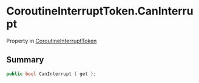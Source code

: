 # CoroutineInterruptToken.CanInterrupt

Property in [CoroutineInterruptToken](/docs/api/csharp/yarn.unity.effects.coroutineinterrupttoken.md)

## Summary



```csharp
public bool CanInterrupt { get };
```

